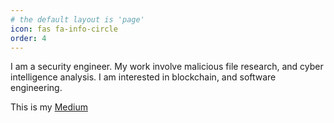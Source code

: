 ```yaml
---
# the default layout is 'page'
icon: fas fa-info-circle
order: 4
---
```


I am a security engineer. 
My work involve malicious file research, and cyber intelligence analysis. 
I am interested in blockchain, and software engineering.

This is my [Medium](https://yorkisinhere.medium.com/)
